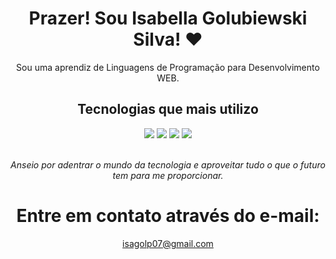 <div align="center">
  <h1>Prazer! Sou Isabella Golubiewski Silva! ❤️</h1>
  <p>Sou uma aprendiz de Linguagens de Programação para Desenvolvimento WEB.</p>
</div>

<h2 align="center">Tecnologias que mais utilizo</h2>
<div align="center" style="display: inline_block">
  <img src="https://img.shields.io/badge/react-%2320232a.svg?style=for-the-badge&logo=react&logoColor=%2361DAFB">
  <img src="https://img.shields.io/badge/node.js-6DA55F?style=for-the-badge&logo=node.js&logoColor=white">
  <img src="https://img.shields.io/badge/express.js-%23404d59.svg?style=for-the-badge&logo=express&logoColor=%2361DAFB">
  <img src="https://img.shields.io/badge/MySQL-00000F?style=for-the-badge&logo=mysql&logoColor=white">
</div>
<br>
<p align="center"><em>Anseio por adentrar o mundo da tecnologia e aproveitar tudo o que o futuro tem para me proporcionar. </em></p>

<div align="center">
  <h1 align="center">Entre em contato através do e-mail:</h1>
  <a href="mailto:isagolp07@gmail.com" align="center">isagolp07@gmail.com</a>
</div>
